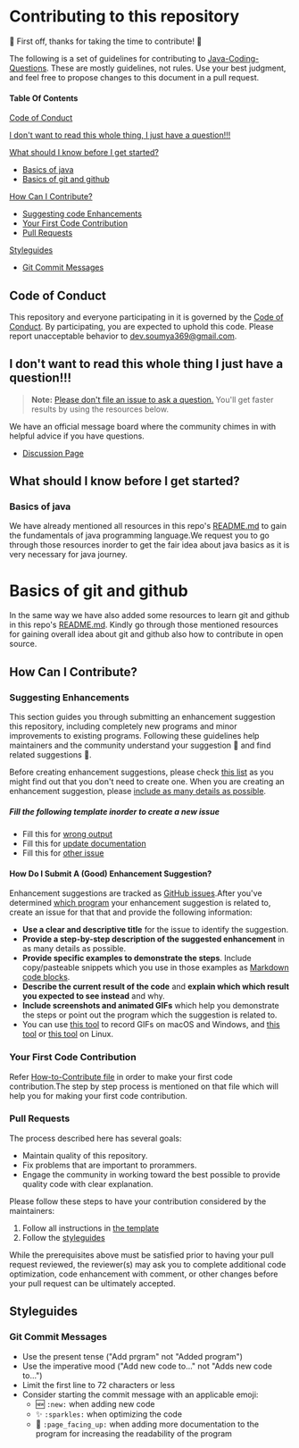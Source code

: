 # Contributing to this repository

:tada: First off, thanks for taking the time to contribute! :tada:

The following is a set of guidelines for contributing to [Java-Coding-Questions](https://github.com/Dev-Soumyaranjan/Java-Coding-Questions). 
These are mostly guidelines, not rules. Use your best judgment, and feel free to propose changes to this document in a pull request.

#### Table Of Contents

[Code of Conduct](#code-of-conduct)

[I don't want to read this whole thing, I just have a question!!!](#i-dont-want-to-read-this-whole-thing-i-just-have-a-question)

[What should I know before I get started?](#what-should-i-know-before-i-get-started)
  * [Basics of java](#basic-of-java)
  * [Basics of git and github](#basics-of-git-and-github)
  
[How Can I Contribute?](#how-can-i-contribute)
  * [Suggesting code Enhancements](#suggesting-code-enhancements)
  * [Your First Code Contribution](#your-first-code-contribution)
  * [Pull Requests](#pull-requests)
  
 [Styleguides](#styleguides)
  * [Git Commit Messages](#git-commit-messages)
  
## Code of Conduct

This repository and everyone participating in it is governed by the [Code of Conduct](CODE_OF_CONDUCT.md). By participating, you are expected to uphold this code. 
Please report unacceptable behavior to [dev.soumya369@gmail.com](mailto:dev.soumya369@gmail.com]).

## I don't want to read this whole thing I just have a question!!!

> **Note:** [Please don't file an issue to ask a question.](https://blog.atom.io/2016/04/19/managing-the-deluge-of-atom-issues.html) You'll get faster results by using the 
resources below.

We have an official message board where the community chimes in with helpful advice if you have questions.

* [Discussion Page](https://github.com/Dev-Soumyaranjan/Java-Coding-Questions/discussions)

## What should I know before I get started?

### Basics of java

We have already mentioned all resources in this repo's [README.md](https://github.com/Dev-Soumyaranjan/Java-Coding-Questions/blob/main/README.md) to gain the 
fundamentals of java programming language.We request you to go through those resources inorder to get the fair idea about java basics as it is very necessary for 
java journey.

# Basics of git and github

In the same way we have also added some resources to learn git and github in this repo's [README.md](https://github.com/Dev-Soumyaranjan/Java-Coding-Questions/blob/main/README.md).
Kindly go through those mentioned resources for gaining overall idea about git and github also how to contribute in open source.

## How Can I Contribute?

### Suggesting Enhancements
This section guides you through submitting an enhancement suggestion this repository, including completely new programs and minor improvements to existing programs.
Following these guidelines help maintainers and the community understand your suggestion :pencil: and find related suggestions :mag_right:.

Before creating enhancement suggestions, please check [this list](#before-submitting-an-enhancement-suggestion) as you might find out that you don't need to create 
one. When you are creating an enhancement suggestion, please [include as many details as possible](#how-do-i-submit-a-good-enhancement-suggestion). 

##### Fill the following template inorder to create a new issue
  * Fill this for [wrong output](https://github.com/Dev-Soumyaranjan/Java-Coding-Questions/issues/new?assignees=Dev-Soumyaranjan&labels=wrong+output&template=wrong-output.md&title=Wrong+output)
  * Fill this for [update documentation](https://github.com/Dev-Soumyaranjan/Java-Coding-Questions/issues/new?assignees=Dev-Soumyaranjan&labels=documentation&template=update-documentation.md&title=Update+documentation)
  * Fill this for [other issue](https://github.com/Dev-Soumyaranjan/Java-Coding-Questions/issues/new)
  
#### How Do I Submit A (Good) Enhancement Suggestion?

Enhancement suggestions are tracked as [GitHub issues](https://guides.github.com/features/issues/).After you've determined [which program]([#atom-and-packages](https://github.com/Dev-Soumyaranjan/Java-Coding-Questions))
your enhancement suggestion is related to, create an issue for that that and provide the following information:

* **Use a clear and descriptive title** for the issue to identify the suggestion.
* **Provide a step-by-step description of the suggested enhancement** in as many details as possible.
* **Provide specific examples to demonstrate the steps**. Include copy/pasteable snippets which you use in those examples 
  as [Markdown code blocks](https://help.github.com/articles/markdown-basics/#multiple-lines).
* **Describe the current result of the code** and **explain which which result you expected to see instead** and why.
* **Include screenshots and animated GIFs** which help you demonstrate the steps or point out the program which the suggestion is related to.
* You can use [this tool](https://www.cockos.com/licecap/) to record GIFs on macOS and Windows, and [this tool](https://github.com/colinkeenan/silentcast) or [this tool](https://github.com/GNOME/byzanz) on Linux.

### Your First Code Contribution

Refer [How-to-Contribute file](https://github.com/Dev-Soumyaranjan/Java-Coding-Questions/blob/main/How-to-Contribute.md) in order to make your first code contribution.The step by step process
is mentioned on that file which will help you for making your first code contribution.

### Pull Requests

The process described here has several goals:

- Maintain quality of this repository.
- Fix problems that are important to prorammers.
- Engage the community in working toward the best possible to provide quality code with clear explanation.

Please follow these steps to have your contribution considered by the maintainers:

1. Follow all instructions in [the template](https://github.com/Dev-Soumyaranjan/Java-Coding-Questions/blob/main/.github/PULL_REQUEST_TEMPLATE.md)
2. Follow the [styleguides](#styleguides)

While the prerequisites above must be satisfied prior to having your pull request reviewed, the reviewer(s) may ask you to complete additional code optimization, 
code enhancement with comment, or other changes before your pull request can be ultimately accepted.

## Styleguides

### Git Commit Messages

* Use the present tense ("Add prgram" not "Added program")
* Use the imperative mood ("Add new code to..." not "Adds new code to...")
* Limit the first line to 72 characters or less
* Consider starting the commit message with an applicable emoji:
    * :new: `:new:` when adding new code
    * :sparkles: `:sparkles:` when optimizing the code
    * :page_facing_up: `:page_facing_up:` when adding more documentation to the program for increasing the readability of the program
